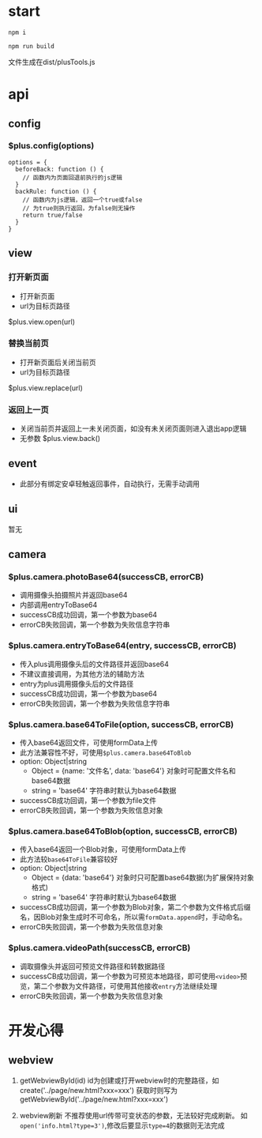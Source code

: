 # start

`npm i`

`npm run build`

文件生成在dist/plusTools.js

# api

## config
### $plus.config(options)
```
options = {
  beforeBack: function () {
    // 函数内为页面回退前执行的js逻辑
  }
  backRule: function () {
    // 函数内为js逻辑，返回一个true或false
    // 为true则执行返回，为false则无操作
    return true/false
  }
}
```
## view

### 打开新页面

* 打开新页面
* url为目标页路径

$plus.view.open(url)


### 替换当前页
* 打开新页面后关闭当前页
* url为目标页路径

$plus.view.replace(url)

### 返回上一页
* 关闭当前页并返回上一未关闭页面，如没有未关闭页面则进入退出app逻辑
* 无参数
$plus.view.back()

## event

* 此部分有绑定安卓轻触返回事件，自动执行，无需手动调用

## ui
暂无

## camera

### $plus.camera.photoBase64(successCB, errorCB)

* 调用摄像头拍摄照片并返回base64
* 内部调用entryToBase64
* successCB成功回调，第一个参数为base64
* errorCB失败回调，第一个参数为失败信息字符串

### $plus.camera.entryToBase64(entry, successCB, errorCB)

* 传入plus调用摄像头后的文件路径并返回base64
* 不建议直接调用，为其他方法的辅助方法
* entry为plus调用摄像头后的文件路径
* successCB成功回调，第一个参数为base64
* errorCB失败回调，第一个参数为失败信息字符串

### $plus.camera.base64ToFile(option, successCB, errorCB)

* 传入base64返回文件，可使用formData上传
* 此方法兼容性不好，可使用`$plus.camera.base64ToBlob`
* option: Object|string
  *  Object = {name: '文件名', data: 'base64'} 对象时可配置文件名和base64数据
  *  string = 'base64' 字符串时默认为base64数据
* successCB成功回调，第一个参数为file文件
* errorCB失败回调，第一个参数为失败信息对象

### $plus.camera.base64ToBlob(option, successCB, errorCB)

* 传入base64返回一个Blob对象，可使用formData上传
* 此方法较`base64ToFile`兼容较好
* option: Object|string
  *  Object = {data: 'base64'} 对象时只可配置base64数据(为扩展保持对象格式)
  *  string = 'base64' 字符串时默认为base64数据
* successCB成功回调，第一个参数为Blob对象，第二个参数为文件格式后缀名，因Blob对象生成时不可命名，所以需`formData.append`时，手动命名。
* errorCB失败回调，第一个参数为失败信息对象

### $plus.camera.videoPath(successCB, errorCB)

* 调取摄像头并返回可预览文件路径和转数据路径
* successCB成功回调，第一个参数为可预览本地路径，即可使用`<video>`预览，第二个参数为文件路径，可使用其他接收`entry`方法继续处理
* errorCB失败回调，第一个参数为失败信息对象


# 开发心得

## webview

1. getWebviewById(id)
id为创建或打开webview时的完整路径，如create('../page/new.html?xxx=xxx')
获取时则写为getWebviewById('../page/new.html?xxx=xxx')

2. webview刷新
不推荐使用url传带可变状态的参数，无法较好完成刷新。
如 `open('info.html?type=3')`,修改后要显示`type=4`的数据则无法完成